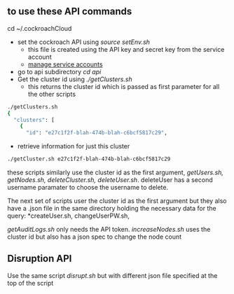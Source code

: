 ## to use these API commands
cd ~/.cockroachCloud
* set the cockroach API using *source setEnv.sh*
  * this file is created using the API key and secret key from the service account 
  * [manage service accounts](https://www.cockroachlabs.com/docs/cockroachcloud/managing-access#manage-service-accounts)
* go to api subdirectory *cd api*
* Get the cluster id using *./getClusters.sh*
  * this returns the cluster id which is passed as first parameter for all the other scripts
```bash
./getClusters.sh
{
  "clusters": [
    {
      "id": "e27c1f2f-blah-474b-blah-c6bcf5817c29",
```
* retrieve information for just this cluster
```bash
./getCluster.sh e27c1f2f-blah-474b-blah-c6bcf5817c29
```
these scripts similarly use the cluster id as the first argument, *getUsers.sh, getNodes.sh, deleteCluster.sh, deleteUser.sh*.  deleteUser has a second  username paramater to choose the username to delete.

The next set of scripts user the cluster id as the first argument but they also have a .json file in the same directory holding the necessary data for the query:  *createUser.sh, changeUserPW.sh, 

*getAuditLogs.sh* only needs the API token.
*increaseNodes.sh* uses the cluster id but also has a json spec to change the node count

## Disruption API
Use the same script *disrupt.sh* but with different json file specified at the top of the script

